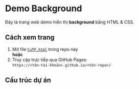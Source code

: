 # Demo Background

Đây là trang web demo hiển thị **background** bằng HTML & CSS.

## Cách xem trang

1. Mở file [`CuTP.html`](./CuTP.html) trong repo này  
   **hoặc**  
2. Truy cập trực tiếp qua GitHub Pages:  
   `https://<tên-tài-khoản>.github.io/<tên-repo>/`

## Cấu trúc dự án


